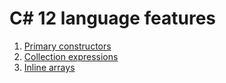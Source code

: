 # C# 12 language features

1. [Primary constructors](https://learn.microsoft.com/en-us/dotnet/csharp/programming-guide/classes-and-structs/instance-constructors?WT.mc_id=DOP-MVP-5001655#primary-constructors)
2. [Collection expressions](https://learn.microsoft.com/dotnet/csharp/language-reference/operators/collection-expressions?WT.mc_id=DOP-MVP-5001655)
3. [Inline arrays](https://learn.microsoft.com/dotnet/csharp/language-reference/builtin-types/struct?WT.mc_id=DOP-MVP-5001655#inline-arrays)

